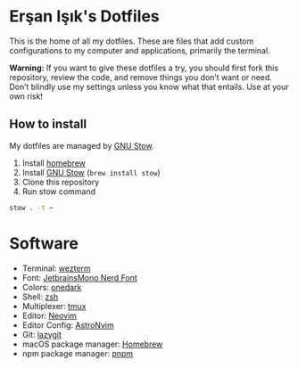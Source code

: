 # Erşan Işık's Dotfiles

This is the home of all my dotfiles. These are files that add custom configurations to my computer and applications, primarily the terminal.

**Warning:** If you want to give these dotfiles a try, you should first fork this repository, review the code, and remove things you don’t want or need. Don’t blindly use my settings unless you know what that entails. Use at your own risk!

## How to install

My dotfiles are managed by [GNU Stow](https://www.gnu.org/software/stow/).

1. Install [homebrew](https://brew.sh/)
2. Install [GNU Stow](https://www.gnu.org/software/stow/) (`brew install stow`)
3. Clone this repository
4. Run stow command

```sh
stow . -t ~
```

# Software

- Terminal: [wezterm](https://wezfurlong.org/wezterm/index.html)
- Font: [JetbrainsMono Nerd Font](https://www.jetbrains.com/lp/mono/)
- Colors: [onedark](https://onedarktheme.com/)
- Shell: [zsh](https://www.zsh.org/)
- Multiplexer: [tmux](https://github.com/tmux/tmux/wiki)
- Editor: [Neovim](https://neovim.io)
- Editor Config: [AstroNvim](https://astronvim.github.io/)
- Git: [lazygit](https://github.com/jesseduffield/lazygit)
- macOS package manager: [Homebrew](https://brew.sh)
- npm package manager: [pnpm](https://pnpm.io/)

